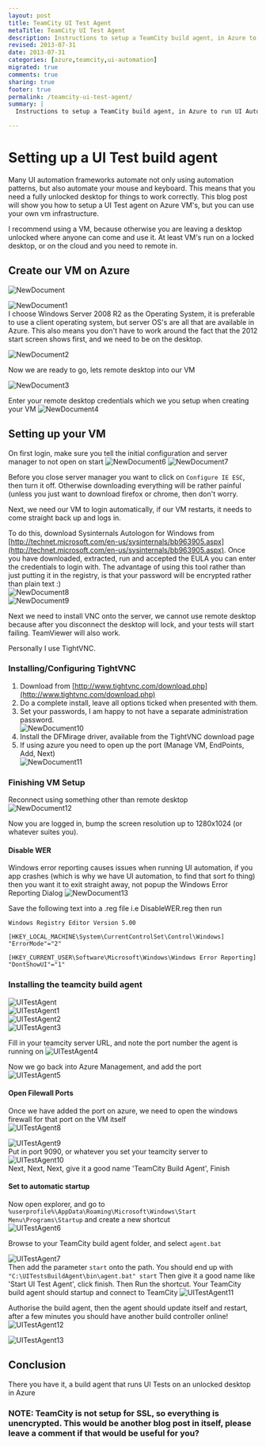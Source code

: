 ```yaml
---
layout: post
title: TeamCity UI Test Agent
metaTitle: TeamCity UI Test Agent
description: Instructions to setup a TeamCity build agent, in Azure to run UI Automation Tests
revised: 2013-07-31
date: 2013-07-31
categories: [azure,teamcity,ui-automation]
migrated: true
comments: true
sharing: true
footer: true
permalink: /teamcity-ui-test-agent/
summary: | 
  Instructions to setup a TeamCity build agent, in Azure to run UI Automation Tests

---
```

# Setting up a UI Test build agent
Many UI automation frameworks automate not only using automation patterns, but also automate your mouse and keyboard. 
This means that you need a fully unlocked desktop for things to work correctly. This blog post will show you how to setup a UI Test agent on Azure VM's, but you can use your own vm infrastructure. 

I recommend using a VM, because otherwise you are leaving a desktop unlocked where anyone can come and use it. At least VM's run on a locked desktop, or on the cloud and you need to remote in.

## Create our VM on Azure

![NewDocument](/assets/posts/2013-07-31-teamcity-ui-test-agent/SettingupUITestAgent_635109042213761250.png)

![NewDocument1](/assets/posts/2013-07-31-teamcity-ui-test-agent/SettingupUITestAgent1_635109042218761250.png)  
I choose Windows Server 2008 R2 as the Operating System, it is preferable to use a client operating system, but server OS's are all that are available in Azure. This also means you don't have to work around the fact that the 2012 start screen shows first, and we need to be on the desktop. 

![NewDocument2](/assets/posts/2013-07-31-teamcity-ui-test-agent/SettingupUITestAgent2_635109042222198750.png)

Now we are ready to go, lets remote desktop into our VM

![NewDocument3](/assets/posts/2013-07-31-teamcity-ui-test-agent/SettingupUITestAgent3_635109042225792500.png)

Enter your remote desktop credentials which we you setup when creating your VM
![NewDocument4](/assets/posts/2013-07-31-teamcity-ui-test-agent/SettingupUITestAgent4_635109042229230000.png)

## Setting up your VM
On first login, make sure you tell the initial configuration and server manager to not open on start
![NewDocument6](/assets/posts/2013-07-31-teamcity-ui-test-agent/SettingupUITestAgent6_635109042232667500.png)
![NewDocument7](/assets/posts/2013-07-31-teamcity-ui-test-agent/SettingupUITestAgent7_635109042236105000.png)

Before you close server manager you want to click on `Configure IE ESC`, then turn it off. Otherwise downloading everything will be rather painful (unless you just want to download firefox or chrome, then don't worry.

Next, we need our VM to login automatically, if our VM restarts, it needs to come straight back up and logs in.

To do this, download Sysinternals Autologon for Windows from [http://technet.microsoft.com/en-us/sysinternals/bb963905.aspx](http://technet.microsoft.com/en-us/sysinternals/bb963905.aspx). Once you have downloaded, extracted, run and accepted the EULA you can enter the credentials to login with.
The advantage of using this tool rather than just putting it in the registry, is that your password will be encrypted rather than plain text :)  
![NewDocument8](/assets/posts/2013-07-31-teamcity-ui-test-agent/SettingupUITestAgent8_635109042239542500.png)  
![NewDocument9](/assets/posts/2013-07-31-teamcity-ui-test-agent/SettingupUITestAgent9_635109042242980000.png)

Next we need to install VNC onto the server, we cannot use remote desktop because after you disconnect the desktop will lock, and your tests will start failing.
TeamViewer will also work.

Personally I use TightVNC.

### Installing/Configuring TightVNC
1. Download from [http://www.tightvnc.com/download.php](http://www.tightvnc.com/download.php)
1. Do a complete install, leave all options ticked when presented with them.
1. Set your passwords, I am happy to not have a separate administration password.  
![NewDocument10](/assets/posts/2013-07-31-teamcity-ui-test-agent/SettingupUITestAgent10_635109042246417500.png)
1. Install the DFMirage driver, available from the TightVNC download page
1. If using azure you need to open up the port (Manage VM, EndPoints, Add, Next)  
![NewDocument11](/assets/posts/2013-07-31-teamcity-ui-test-agent/SettingupUITestAgent11_635109042249855000.png)

### Finishing VM Setup
Reconnect using something other than remote desktop  
![NewDocument12](/assets/posts/2013-07-31-teamcity-ui-test-agent/SettingupUITestAgent12_635109042253292500.png)

Now you are logged in, bump the screen resolution up to 1280x1024 (or whatever suites you).

#### Disable WER
Windows error reporting causes issues when running UI automation, if you app crashes (which is why we have UI automation, to find that sort fo thing) then you want it to exit straight away, not popup the Windows Error Reporting Dialog
![NewDocument13](/assets/posts/2013-07-31-teamcity-ui-test-agent/SettingupUITestAgent13_635109042256730000.png)

Save the following text into a .reg file i.e DisableWER.reg then run

	Windows Registry Editor Version 5.00
	 
	[HKEY_LOCAL_MACHINE\System\CurrentControlSet\Control\Windows]
	"ErrorMode"="2"
	 
	[HKEY_CURRENT_USER\Software\Microsoft\Windows\Windows Error Reporting]
	"DontShowUI"="1"

### Installing the teamcity build agent
![UITestAgent](/assets/posts/2013-07-31-teamcity-ui-test-agent/UITestAgent_635109042263761250.png)  
![UITestAgent1](/assets/posts/2013-07-31-teamcity-ui-test-agent/UITestAgent1_635109042267198750.png)  
![UITestAgent2](/assets/posts/2013-07-31-teamcity-ui-test-agent/UITestAgent2_635109042273605000.png)  
![UITestAgent3](/assets/posts/2013-07-31-teamcity-ui-test-agent/UITestAgent3_635109042290480000.png)  

Fill in your teamcity server URL, and note the port number the agent is running on
![UITestAgent4](/assets/posts/2013-07-31-teamcity-ui-test-agent/UITestAgent4_635109042304073750.png)  

Now we go back into Azure Management, and add the port  
![UITestAgent5](/assets/posts/2013-07-31-teamcity-ui-test-agent/UITestAgent5_635109042307511250.png)  

#### Open Filewall Ports
Once we have added the port on azure, we need to open the windows firewall for that port on the VM itself  
![UITestAgent8](/assets/posts/2013-07-31-teamcity-ui-test-agent/UITestAgent8_635109042326886250.png)

![UITestAgent9](/assets/posts/2013-07-31-teamcity-ui-test-agent/UITestAgent9_635109042330480000.png)  
Put in port 9090, or whatever you set your teamcity server to  
![UITestAgent10](/assets/posts/2013-07-31-teamcity-ui-test-agent/UITestAgent10_635109042341573750.png)  
Next, Next, Next, give it a good name 'TeamCity Build Agent', Finish

#### Set to automatic startup
Now open explorer, and go to `%userprofile%\AppData\Roaming\Microsoft\Windows\Start Menu\Programs\Startup` and create a new shortcut  
![UITestAgent6](/assets/posts/2013-07-31-teamcity-ui-test-agent/UITestAgent6_635109042366730000.png)

Browse to your TeamCity build agent folder, and select `agent.bat`

![UITestAgent7](/assets/posts/2013-07-31-teamcity-ui-test-agent/UITestAgent7_635109042381730000.png)  
Then add the parameter `start` onto the path. You should end up with
`"C:\UITestsBuildAgent\bin\agent.bat" start`
Then give it a good name like 'Start UI Test Agent', click finish. Then Run the shortcut. Your TeamCity build agent should startup and connect to TeamCity
![UITestAgent11](/assets/posts/2013-07-31-teamcity-ui-test-agent/UITestAgent11_635109042385167500.png)

Authorise the build agent, then the agent should update itself and restart, after a few minutes you should have another build controller online!
![UITestAgent12](/assets/posts/2013-07-31-teamcity-ui-test-agent/UITestAgent12_635109042398448750.png)

![UITestAgent13](/assets/posts/2013-07-31-teamcity-ui-test-agent/UITestAgent13_635109042408292500.png)

## Conclusion
There you have it, a build agent that runs UI Tests on an unlocked desktop in Azure

### NOTE: TeamCity is not setup for SSL, so everything is unencrypted. This would be another blog post in itself, please leave a comment if that would be useful for you?